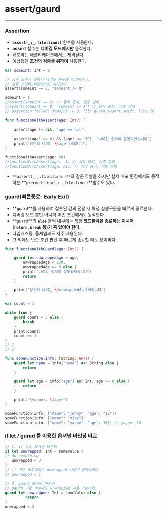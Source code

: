 # assert/gaurd

---

### **Assertion**

- **`assert(_:_:file:line:)`** 함수를 사용한다.
- **assert** 함수는 **디버깅 모드에서만** 동작한다.
- 배포하는 애플리케이션에서는 제외된다.
- 예상했던 **조건의 검증을 위하여** 사용한다.

```swift
var someInt: Int = 0

// 검증 조건과 실패시 나타날 문구를 작성해준다.
// 검증 조건에 부합하므로 지나간다
assert(someInt == 0, "someInt != 0")

someInt = 1
//assert(someInt == 0) // 동작 중지, 검증 실패
//assert(someInt == 0, "someInt != 0") // 동작 중지, 검증 실패
// assertion failed: someInt != 0: file guard_assert.swift, line 26

func functionWithAssert(age: Int?) {
    
    assert(age != nil, "age == nil")
    
    assert((age! >= 0) && (age! <= 130), "나이값 입력이 잘못되었습니다")
    print("당신의 나이는 \(age!)세입니다")
}

functionWithAssert(age: 50)
//functionWithAssert(age: -1) // 동작 중지, 검증 실패
//functionWithAssert(age: nil) // 동작 중지, 검증 실패
```

- `**assert(_:_:file:line:)**`와 같은 역할을 하지만 실제 배포 환경에서도 동작하는 **`precondition(_:_:file:line:)`**함수도 있다.

### **guard(빠른종료- Early Exit)**

- **`guard`**를 사용하여 잘못된 값의 전달 시 특정 실행구문을 빠르게 종료한다.
- 디버깅 모드 뿐만 아니라 어떤 조건에서도 동작한다.
- **`guard`**의 **`else`** 블럭 내부에는 특정 **코드블럭을 종료하는 지시어(`return`, `break` 등)가 꼭 있어야 한다.**
- 타입캐스팅, 옵셔널과도 자주 사용된다.
- 그 외에도 단순 조건 판단 후 빠르게 종료할 때도 용이하다.

```swift
func functionWithGuard(age: Int?) {

    guard let unwrappedAge = age,
        unwrappedAge < 130,
        unwrappedAge >= 0 else {
        print("나이값 입력이 잘못되었습니다")
        return
    }

    print("당신의 나이는 \(unwrappedAge)세입니다")
}

var count = 1

while true {
    guard count < 3 else {
        break
    }
    print(count)
    count += 1
}
// 1
// 2

func someFunction(info: [String: Any]) {
    guard let name = info["name"] as? String else {
        return
    }

    guard let age = info["age"] as? Int, age >= 0 else {
        return
    }

    print("\(name): \(age)")
}

someFunction(info: ["name": "jenny", "age": "10"])
someFunction(info: ["name": "mike"])
someFunction(info: ["name": "yagom", "age": 10]) // yagom: 10
```

### **if let / gurad 를 이용한 옵셔널 바인딩 비교**

```swift
// 1. if let 옵셔널 바인딩
if let unwrapped: Int = someValue {
// do something
   unwrapped = 3
}
// if 구문 외부에서는 unwrapped 사용이 불가능하다.
// unwrapped = 5

// 2. guard 옵셔널 바인딩
// gaurd 구문 이후에도 unwrapped 사용 가능하다.
guard let unwrapped: Int = someValue else {
         return
}
unwrapped = 3
```